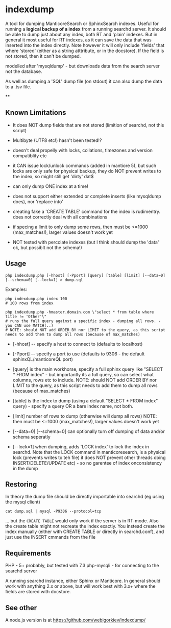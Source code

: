 # indexdump

A tool for dumping ManticoreSearch or SphinxSearch indexes. Useful for running a **logical backup of a index** from a running searchd server. It 
should be able to dump just about any index, both RT and 'plain' indexes. But in general it most useful for RT indexes, as it can save the data that 
was inserted into the index directly. Note however it will only include 'fields' that where 'stored' (either as a string atttribute, or in the 
docstore). If the field is not stored, then it can't be dumped.

modelled after 'mysqldump' - but downloads data from the search server not the database. 

As well as dumping a 'SQL' dump file (on stdout) it can also dump the data to a .tsv file.

**

## Known Limitations

* It does NOT dump fields that are not stored (limition of searchd, not this script) 

* Multibyte (UTF8 etc!) hasn't been tested!?
* doesn't deal propelly with locks, collations, timezones and version compatiblity etc
* it CAN issue lock/unlock commands (added in mantiore 5), but such locks are only safe for physical backup, they do NOT prevent writes to the index, so might still get 'dirty' dat$
* can only dump ONE index at a time!
* does not support either extended or complete inserts (like mysqldump does), nor 'replace into'
* creating fake a 'CREATE TABLE' command for the index is rudimentry. does not correctly deal with all combinations
* if specing a limit to only dump some rows, then must be <=1000 (max_matches!), larger values doesn't work yet
* NOT tested with percolate indexes (but I think should dump the 'data' ok, but possiblt not the schema!)


## Usage

    php indexdump.php [-hhost] [-Pport] [query] [table] [limit] [--data=0] [--schema=0] [--lock=1] > dump.sql

Examples:

    php indexdump.php index 100
    # 100 rows from index

    php indexdump.php -hmaster.domain.com \"select * from table where title != 'Other'\"
    # runs the full query against a specific index - dumping all rows. - you CAN use MATCH(..)
    # NOTE: should NOT add ORDER BY nor LIMIT to the query, as this script needs to add them to dump all rows (because of max_matches)


* [-hhost] -- specify a host to connect to (defaults to localhost)

* [-Pport] -- specify a port to use (defaults to 9306 - the default sphinxQL/manticoreQL port)

* [query] is the main workhorse, specify a full sphinx query like "SELECT * FROM index" - but importantly its a full query, so can select what columns, rows etc to include.
    NOTE: should NOT add ORDER BY nor LIMIT to the query, as this script needs to add them to dump all rows (because of max_matches)

* [table] is the index to dump (using a default "SELECT * FROM index" query) - specify a query OR a bare index name, not both.

* [limit] number of rows to dump (otherwise will dump all rows)
    NOTE:  then must be <=1000 (max_matches!), larger values doesn't work yet

* [--data=0] [--schema=0] can optionally turn off dumping of data and/or schema seperatly

* [--lock=1] when dumping, adds 'LOCK index' to lock the index in searchd. Note that the LOCK command in manticoresearch, is a physical lock (prevents writes to teh file) it does NOT prevent other threads doing INSERT/DELETE/UPDATE etc) - so no garentee of index onconsistency in the dump


## Restoring

In theory the dump file should be directly importable into searchd (eg using the mysql client) 

    cat dump.sql | mysql -P9306 --protocol=tcp

... but the `CREATE TABLE` would only work if the server is in RT-mode. Also the create table might not recreate the index exactly.
You instead create the index manually (either with CREATE TABLE or directly in searchd.conf), and just use the INSERT cmmands from the file


## Requirements

PHP - 5+ probably, but tested with 7.3
php-mysqli - for connecting to the searchd server

A running searchd instance, either Sphinx or Manticore. In general should work with anything 2.x or above, but will work best with 3.x+ where the 
fields are stored with docstore.

## See other

A node.js version is at https://github.com/webigorkiev/indexdump/

